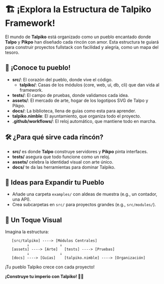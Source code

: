 # 🏗️ ¡Explora la Estructura de Talpiko Framework!

El mundo de **Talpiko** está organizado como un pueblo encantado donde **Talpo** y **Pikpo** han diseñado cada rincón con amor. Esta estructura te guiará para construir proyectos fullstack con facilidad y alegría, como un mapa del tesoro.

## 📂 ¡Conoce tu pueblo!
- **src/**: El corazón del pueblo, donde vive el código.
  - **talpiko/**: Casas de los módulos (core, web, ui, db, cli) que dan vida al framework.
- **tests/**: El campo de pruebas, donde validamos cada idea.
- **assets/**: El mercado de arte, hogar de los logotipos SVG de Talpo y Pikpo.
- **docs/**: La biblioteca, llena de guías como esta para aprender.
- **talpiko.nimble**: El ayuntamiento, que organiza todo el proyecto.
- **.github/workflows/**: El reloj automático, que mantiene todo en marcha.

## 🛠️ ¿Para qué sirve cada rincón?
- **src/** es donde **Talpo** construye servidores y **Pikpo** pinta interfaces.
- **tests/** asegura que todo funcione como un reloj.
- **assets/** celebra la identidad visual con arte único.
- **docs/** te da las herramientas para dominar Talpiko.

## 🌱 Ideas para Expandir tu Pueblo
- Añade una carpeta `examples/` con aldeas de muestra (e.g., un contador, una API).
- Crea subcarpetas en `src/` para proyectos grandes (e.g., `src/modules/`).

## 🎨 Un Toque Visual
Imagina la estructura:
```
   [src/talpiko] ----> [Módulos Centrales]
          ↓              ↓
   [assets] ----> [Arte]   [tests] ----> [Pruebas]
          ↓              ↓
   [docs] ----> [Guías]    [talpiko.nimble] ----> [Organización]
```
¡Tu pueblo Talpiko crece con cada proyecto!

**¡Construye tu imperio con Talpiko! 🐾🎨**